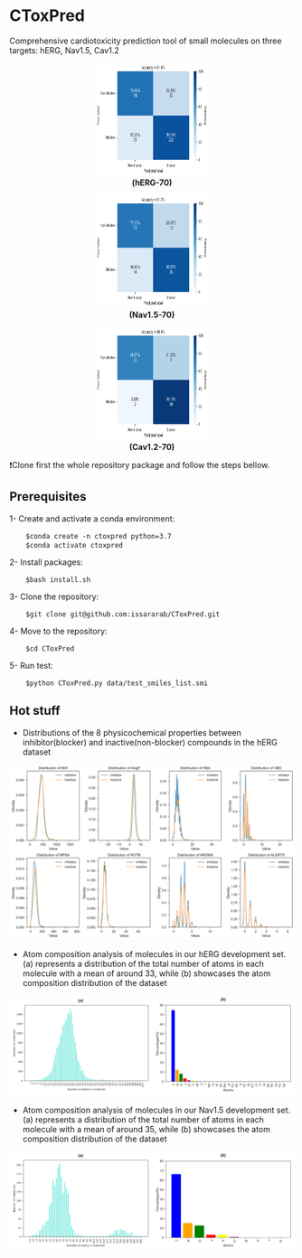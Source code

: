 # CToxPred
Comprehensive cardiotoxicity prediction tool of small molecules on three targets: hERG, Nav1.5, Cav1.2


<div align="center">
    <figure>
        <img src="images/confusion_matrix_herg70.png" alt="Image 1" width="200" height="200" />
        <figcaption><b>(hERG-70)</b></figcaption>
    </figure>
    <figure>
        <img src="images/confusion_matrix_Nav70.png" alt="Image 2" width="200" height="200" />
        <figcaption><b>(Nav1.5-70)</b></figcaption>
    </figure>
    <figure>
        <img src="images/confusion_matrix_cav70.png" alt="Image 3" width="200" height="200" />
        <figcaption><b>(Cav1.2-70)</b></figcaption>
    </figure>
</div>


:exclamation:Clone first the whole repository package and follow the steps bellow.

## Prerequisites
1- Create and activate a conda environment:

		$conda create -n ctoxpred python=3.7
		$conda activate ctoxpred

2- Install packages:

		$bash install.sh

3- Clone the repository: 

		$git clone git@github.com:issararab/CToxPred.git

4- Move to the repository:

		$cd CToxPred

5- Run test:

		$python CToxPred.py data/test_smiles_list.smi
  
## Hot stuff

- Distributions of the 8 physicochemical properties between inhibitor(blocker) and inactive(non-blocker) compounds in the hERG dataset
<p align="center">
	<img src="images/hERG_PhysProperties.png" />
</p>

- Atom composition analysis of molecules in our hERG development set. (a) represents a distribution of the total number of atoms in each molecule with a mean of around 33, while (b) showcases the atom composition distribution of the dataset
  
<p align="center">
	<img src="images/hERG-Molecule-Atom-Info.png" />
</p>

- Atom composition analysis of molecules in our Nav1.5 development set. (a) represents a distribution of the total number of atoms in each molecule with a mean of around 35, while (b) showcases the atom composition distribution of the dataset
  
<p align="center">
	<img src="images/Nav-Molecule-Atom-Info.png" />
</p>

